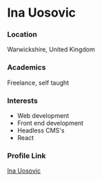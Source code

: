 # Ina Uosovic

### Location

Warwickshire, United Kingdom

### Academics

Freelance, self taught

### Interests

- Web development
- Front end development
- Headless CMS's
- React

### Profile Link

[Ina Uosovic](https://github.com/ibrouos)